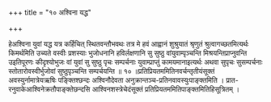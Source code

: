 +++
title = "१० अश्विना यद्ध"

+++

हेअश्विना युवां यद्ध यत्र कर्हिचित् स्थितवन्तौभवथः तत्र मे हवं आह्वानं शुश्रुयातं श्रृणुतं श्रुत्वागच्छतमित्यर्थः किमर्थमिति उच्यते वस्वीः प्रशस्याः भुजोधनानि हविर्लक्षणानि सु सुष्ठु वांयुवाम्पृञ्चन्ति मिश्रयन्तिप्राप्नुवन्ति उइतिपूरणः कीदृश्योभुजः वां युवां सु सुष्ठु पृचः सम्पर्चनाः युवाम्प्राप्तुं कामयमानाइत्यर्थः अथवा सुपृचः सुसम्पर्चनाः स्तोतारोवस्वीर्भुजोवां सुष्ठुपृञ्चन्ति सम्पर्चयन्ति ॥ १० ॥प्रतिप्रियतममितिनवर्चन्तृतीयंसूक्तं अवस्युर्नामात्रेयऋषिः पङ्क्तिश्छन्दः अश्विनौदेवता अनुक्रान्तञ्च-प्रतिनवावस्युःपाङ्क्तमिति । प्रात- रनुवाकेआश्विनेक्रतौपाङ्क्तेछन्दसि आश्विनशस्त्रेचेदंसूक्तं प्रतिप्रियतममितिपाङ्क्तमितिहिसूत्रितम् ।